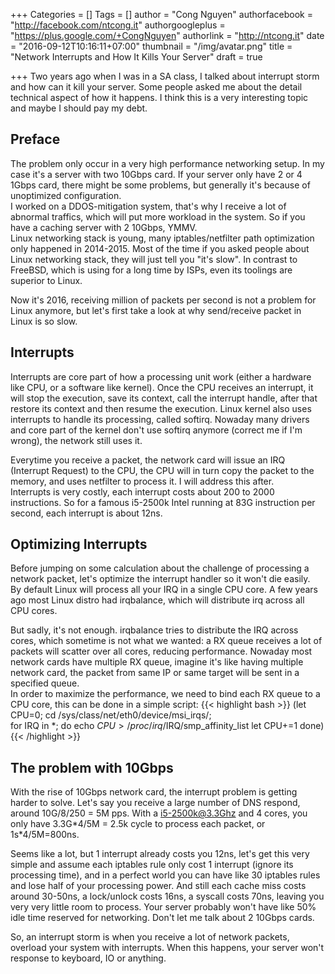 +++
Categories = []
Tags = []
author = "Cong Nguyen"
authorfacebook = "http://facebook.com/ntcong.it"
authorgoogleplus = "https://plus.google.com/+CongNguyen"
authorlink = "http://ntcong.it"
date = "2016-09-12T10:16:11+07:00"
thumbnail = "/img/avatar.png"
title = "Network Interrupts and How It Kills Your Server"
draft = true

+++
Two years ago when I was in a SA class, I talked about interrupt storm and how can it kill your server. Some people asked me about the detail technical aspect of how it happens. I think this is a very interesting topic and maybe I should pay my debt.

## Preface ##
The problem only occur in a very high performance networking setup. In my case it's a server with two 10Gbps card. If your server only have 2 or 4 1Gbps card, there might be some problems, but generally it's because of unoptimized configuration.  
I worked on a DDOS-mitigation system, that's why I receive a lot of abnormal traffics, which will put more workload in the system. So if you have a caching server with 2 10Gbps, YMMV.  
Linux networking stack is young, many iptables/netfilter path optimization only happened in 2014-2015. Most of the time if you asked people about Linux networking stack, they will just tell you "it's slow". In contrast to FreeBSD, which is using for a long time by ISPs, even its toolings are superior to Linux.

Now it's 2016, receiving million of packets per second is not a problem for Linux anymore, but let's first take a look at why send/receive packet in Linux is so slow.

## Interrupts ##

Interrupts are core part of how a processing unit work (either a hardware like CPU, or a software like kernel). Once the CPU receives an interrupt, it will stop the execution, save its context, call the interrupt handle, after that restore its context and then resume the execution. Linux kernel also uses interrupts to handle its processing, called softirq. Nowaday many drivers and core part of the kernel don't use softirq anymore (correct me if I'm wrong), the network still uses it.

Everytime you receive a packet, the network card will issue an IRQ (Interrupt Request) to the CPU, the CPU will in turn copy the packet to the memory, and uses netfilter to process it. I will address this after.  
Interrupts is very costly, each interrupt costs about 200 to 2000 instructions. So for a famous i5-2500k Intel running at 83G instruction per second, each interrupt is about 12ns.

## Optimizing Interrupts ##

Before jumping on some calculation about the challenge of processing a network packet, let's optimize the interrupt handler so it won't die easily.  
By default Linux will process all your IRQ in a single CPU core. A few years ago most Linux distro had irqbalance, which will distribute irq across all CPU cores.

But sadly, it's not enough. irqbalance tries to distribute the IRQ across cores, which sometime is not what we wanted: a RX queue receives a lot of packets will scatter over all cores, reducing performance. Nowaday most network cards have multiple RX queue, imagine it's like having multiple network card, the packet from same IP or same target will be sent in a specified queue.  
In order to maximize the performance, we need to bind each RX queue to a CPU core, this can be done in a simple script:
{{< highlight bash >}}
  (let CPU=0; cd /sys/class/net/eth0/device/msi_irqs/;  
    for IRQ in *; do
      echo $CPU > /proc/irq/$IRQ/smp_affinity_list
      let CPU+=1
    done)
{{< /highlight >}}

## The problem with 10Gbps ##
With the rise of 10Gbps network card, the interrupt problem is getting harder to solve. Let's say you receive a large number of DNS respond, around 10G/8/250 = 5M pps. With a i5-2500k@3.3Ghz and 4 cores, you only have 3.3G\*4/5M = 2.5k cycle to process each packet, or 1s\*4/5M=800ns.

Seems like a lot, but 1 interrupt already costs you 12ns, let's get this very simple and assume each iptables rule only cost 1 interrupt (ignore its processing time), and in a perfect world you can have like 30 iptables rules and lose half of your processing power. And still each cache miss costs around 30-50ns, a lock/unlock costs 16ns, a syscall costs 70ns, leaving you very very little room to process. Your server probably won't have like 50% idle time reserved for networking. Don't let me talk about 2 10Gbps cards.

So, an interrupt storm is when you receive a lot of network packets, overload your system with interrupts. When this happens, your server won't response to keyboard, IO or anything.


